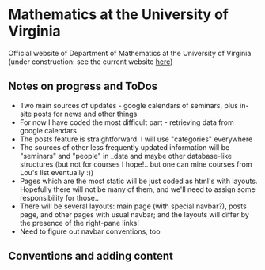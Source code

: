 # Mathematics at the University of Virginia

Official website of Department of Mathematics at the University of Virginia (under construction: see the current website [here](http://www.math.virginia.edu/))

## Notes on progress and ToDos

- Two main sources of updates - google calendars of seminars, plus in-site posts for news and other things
- For now I have coded the most difficult part - retrieving data from google calendars
- The posts feature is straightforward. I will use "categories" everywhere
- The sources of other less frequently updated information will be "seminars" and "people" in \_data and maybe other database-like structures (but not for courses I hope!.. but one can mine courses from Lou's list eventually :))
- Pages which are the most static will be just coded as html's with layouts. Hopefully there will not be many of them, and we'll need to assign some responsibility for those..
- There will be several layouts: main page (with special navbar?), posts page, and other pages with usual navbar; and the layouts will differ by the presence of the right-pane links!
- Need to figure out navbar conventions, too

## Conventions and adding content
